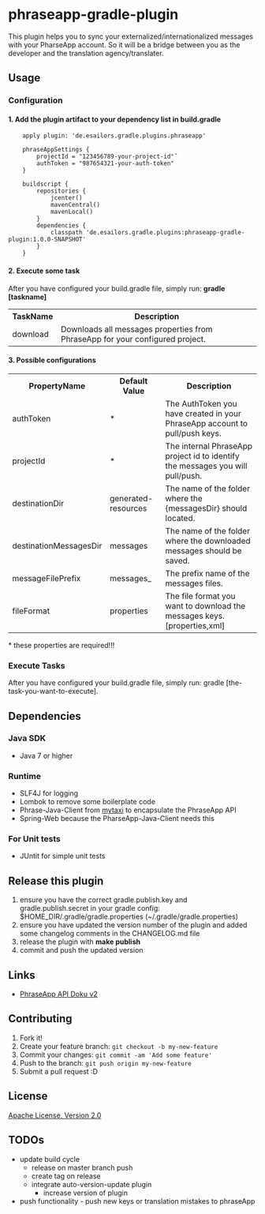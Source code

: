 # phraseapp-gradle-plugin

This plugin helps you to sync your externalized/internationalized messages with your PharseApp account. So it will be a bridge between you as the developer and the translation agency/translater.

## Usage
### Configuration
#### 1. Add the plugin artifact to your dependency list in build.gradle

```
    apply plugin: 'de.esailors.gradle.plugins.phraseapp'

    phraseAppSettings {
        projectId = "123456789-your-project-id"˘
        authToken = "987654321-your-auth-token"
    }

    buildscript {
        repositories {
            jcenter()
            mavenCentral()
            mavenLocal()
        }
        dependencies {
            classpath 'de.esailors.gradle.plugins:phraseapp-gradle-plugin:1.0.0-SNAPSHOT'
        }
    }
```

#### 2. Execute some task
After you have configured your build.gradle file, simply run: **gradle [taskname]**

<table border="0">
	<tr>
		<th>TaskName</th>
		<th>Description</th>
	</tr>
	<tr>
		<td>download</td>
		<td>Downloads all messages properties from PhraseApp for your configured project.</td>
	</tr>
</table>

#### 3. Possible configurations

<table border="0">
	<tr>
		<th>PropertyName</th>
		<th>Default Value</th>
		<th>Description</th>
	</tr>
	<tr>
		<td>authToken</td>
		<td>*</td>
		<td>The AuthToken you have created in your PhraseApp account to pull/push keys.</td>
	</tr>
	<tr>
    	<td>projectId</td>
    	<td>*</td>
    	<td>The internal PhraseApp project id to identify the messages you will pull/push.</td>
    </tr>
	<tr>
    	<td>destinationDir</td>
    	<td>generated-resources</td>
    	<td>The name of the folder where the {messagesDir} should located.</td>
    </tr>
	<tr>
    	<td>destinationMessagesDir</td>
    	<td>messages</td>
    	<td>The name of the folder where the downloaded messages should be saved.</td>
    </tr>
	<tr>
    	<td>messageFilePrefix</td>
    	<td>messages_</td>
    	<td>The prefix name of the messages files.</td>
    </tr>
	<tr>
    	<td>fileFormat</td>
    	<td>properties</td>
    	<td>The file format you want to download the messages keys.[properties,xml]</td>
    </tr>
</table>
* these properties are required!!!

### Execute Tasks

After you have configured your build.gradle file, simply run: gradle [the-task-you-want-to-execute].

## Dependencies

### Java SDK
* Java 7 or higher

### Runtime
* SLF4J for logging
* Lombok to remove some boilerplate code
* Phrase-Java-Client from [mytaxi](https://github.com/mytaxi) to encapsulate the PhraseApp API
* Spring-Web because the PharseApp-Java-Client needs this

### For Unit tests
* JUntit for simple unit tests

## Release this plugin

1. ensure you have the correct gradle.publish.key and gradle.publish.secret in your gradle config: $HOME_DIR/.gradle/gradle.properties (~/.gradle/gradle.properties)
2. ensure you have updated the version number of the plugin and added some changelog comments in the CHANGELOG.md file
3. release the plugin with **make publish**
4. commit and push the updated version

## Links
* [PhraseApp API Doku v2](https://phraseapp.com/docs/api/v2)

## Contributing
1. Fork it!
2. Create your feature branch: `git checkout -b my-new-feature`
3. Commit your changes: `git commit -am 'Add some feature'`
4. Push to the branch: `git push origin my-new-feature`
5. Submit a pull request :D

## License

[Apache License, Version 2.0](https://github.com/eSailors/phraseapp-gradle-plugin/blob/master/LICENSE)

## TODOs
* update build cycle
    * release on master branch push
    * create tag on release
    * integrate auto-version-update plugin
        * increase version of plugin
* push functionality - push new keys or translation mistakes to phraseApp
